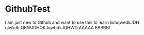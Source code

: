 # GithubTest
I am just new to Github and want to use this to learn
liuhqwedkJDH
qlwkdh;QKWJDHQKJqwbdkJQHWD
AAAAA
BBBBB\
